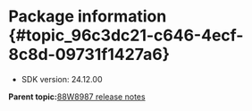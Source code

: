 # Package information {#topic_96c3dc21-c646-4ecf-8c8d-09731f1427a6}

-   SDK version: 24.12.00

**Parent topic:**[88W8987 release notes](../topics/88w8987-release-notes.md)

